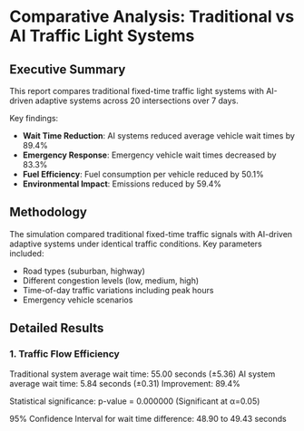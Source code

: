 # Comparative Analysis: Traditional vs AI Traffic Light Systems

## Executive Summary

This report compares traditional fixed-time traffic light systems with AI-driven adaptive systems across 20 intersections over 7 days.

Key findings:
- **Wait Time Reduction**: AI systems reduced average vehicle wait times by 89.4%
- **Emergency Response**: Emergency vehicle wait times decreased by 83.3%
- **Fuel Efficiency**: Fuel consumption per vehicle reduced by 50.1%
- **Environmental Impact**: Emissions reduced by 59.4%

## Methodology

The simulation compared traditional fixed-time traffic signals with AI-driven adaptive systems under identical traffic conditions.
Key parameters included:
- Road types (suburban, highway)
- Different congestion levels (low, medium, high)
- Time-of-day traffic variations including peak hours
- Emergency vehicle scenarios

## Detailed Results

### 1. Traffic Flow Efficiency

Traditional system average wait time: 55.00 seconds (±5.36)
AI system average wait time: 5.84 seconds (±0.31)
Improvement: 89.4%

Statistical significance: p-value = 0.000000 (Significant at α=0.05)

95% Confidence Interval for wait time difference: 48.90 to 49.43 seconds